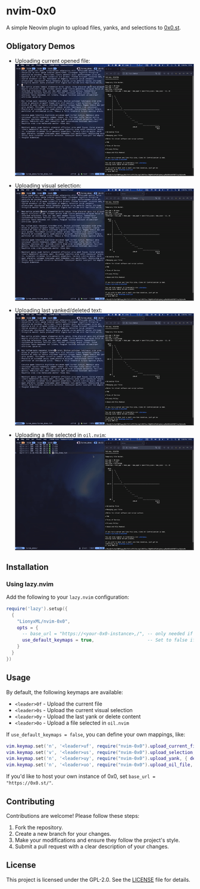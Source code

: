 # nvim-0x0

A simple Neovim plugin to upload files, yanks, and selections to
[0x0.st](https://0x0.st).

## Obligatory Demos

- Uploading current opened file:
![demo-file](doc/demo_file.gif)

- Uploading visual selection:
![demo-visual](doc/demo_visual_selection.gif)

- Uploading last yanked/deleted text:
![demo-yank](doc/demo_yank.gif)

- Uploading a file selected in `oil.nvim`:
![demo-oil](doc/demo_oil.gif)

## Installation

### Using lazy.nvim

Add the following to your `lazy.nvim` configuration:

```lua
require('lazy').setup({
  {
    "LionyxML/nvim-0x0",
    opts = {
      -- base_url = "https://<your-0x0-instance>,/", -- only needed if you host your own 0x0 instance
      use_default_keymaps = true,                    -- Set to false if you want to define your own keymaps
    }
  }
})
```

## Usage

By default, the following keymaps are available:

- `<leader>0f` - Upload the current file
- `<leader>0s` - Upload the current visual selection
- `<leader>0y` - Upload the last yank or delete content 
- `<leader>0o` - Upload a file selected in `oil.nvim`

If `use_default_keymaps = false`, you can define your own mappings, like:

```lua
vim.keymap.set('n', '<leader>uf', require("nvim-0x0").upload_current_file, { desc = "Upload current file" })
vim.keymap.set('v', '<leader>us', require("nvim-0x0").upload_selection, { desc = "Upload selection" })
vim.keymap.set('n', '<leader>uy', require("nvim-0x0").upload_yank, { desc = "Upload yank" })
vim.keymap.set('n', '<leader>uo', require("nvim-0x0").upload_oil_file, { desc = "Upload oil.nvim file" })
```

If you'd like to host your own instance of 0x0, set `base_url =
"https://0x0.st/"`.


## Contributing

Contributions are welcome! Please follow these steps:  

1. Fork the repository.  
2. Create a new branch for your changes.  
3. Make your modifications and ensure they follow the project's style.  
4. Submit a pull request with a clear description of your changes.  

## License

This project is licensed under the GPL-2.0. See the [LICENSE](LICENSE) file for
details.

